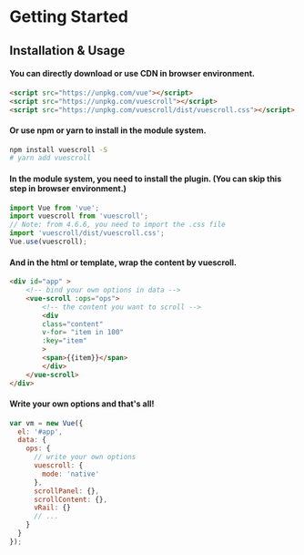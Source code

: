 # Getting Started

## Installation & Usage

#### You can directly download or use CDN in browser environment.

```html
<script src="https://unpkg.com/vue"></script>
<script src="https://unpkg.com/vuescroll"></script>
<script src="https://unpkg.com/vuescroll/dist/vuescroll.css"></script>
```

#### Or use npm or yarn to install in the module system.

```bash
npm install vuescroll -S
# yarn add vuescroll
```

#### In the module system, you need to install the plugin. (You can skip this step in browser environment.)

```javascript
import Vue from 'vue';
import vuescroll from 'vuescroll';
// Note: from 4.6.6, you need to import the .css file
import 'vuescroll/dist/vuescroll.css';
Vue.use(vuescroll);
```

#### And in the html or template, wrap the content by vuescroll.

```html
<div id="app" >
    <!-- bind your own options in data -->
    <vue-scroll :ops="ops">
        <!-- the content you want to scroll -->
        <div
        class="content"
        v-for= "item in 100"
        :key="item"
        >
        <span>{{item}}</span>
        </div>
    </vue-scroll>
</div>
```

#### Write your own options and that's all!

```javascript
var vm = new Vue({
  el: '#app',
  data: {
    ops: {
      // write your own options
      vuescroll: {
        mode: 'native'
      },
      scrollPanel: {},
      scrollContent: {},
      vRail: {}
      // ...
    }
  }
});
```
